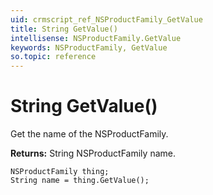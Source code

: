 ```yaml
---
uid: crmscript_ref_NSProductFamily_GetValue
title: String GetValue()
intellisense: NSProductFamily.GetValue
keywords: NSProductFamily, GetValue
so.topic: reference
---
```


# String GetValue()

Get the name of the NSProductFamily.

**Returns:** String NSProductFamily name.

```crmscript
NSProductFamily thing;
String name = thing.GetValue();
```


